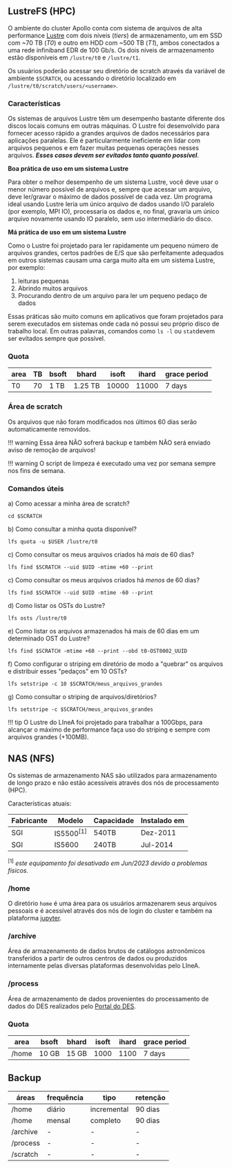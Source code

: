 ## LustreFS (HPC)

O ambiente do cluster Apollo conta com sistema de arquivos de alta performance [Lustre](https://www.lustre.org/) com dois níveis (_tiers_) de armazenamento, um em SSD com ~70 TB (_T0_) e outro em HDD com ~500 TB (_T1_), ambos conectados a uma rede infiniband EDR de 100 Gb/s. Os dois níveis de armazenamento estão disponíveis em `/lustre/t0` e `/lustre/t1`. 

Os usuários poderão acessar seu diretório de scratch através da variável de ambiente `$SCRATCH`, ou acessando o diretório localizado em `/lustre/t0/scratch/users/<username>`. 

    
### Características

Os sistemas de arquivos Lustre têm um desempenho bastante diferente dos discos locais comuns em outras máquinas. O Lustre foi desenvolvido para fornecer acesso rápido a grandes arquivos de dados necessários para aplicações paralelas. Ele é particularmente ineficiente em lidar com arquivos pequenos e em fazer muitas pequenas operações nesses arquivos. _**Esses casos devem ser evitados tanto quanto possível**_.

**Boa prática de uso em um sistema Lustre**

Para obter o melhor desempenho de um sistema Lustre, você deve usar o menor número possível de arquivos e, sempre que acessar um arquivo, deve ler/gravar o máximo de dados possível de cada vez. Um programa ideal usando Lustre leria um único arquivo de dados usando I/O paralelo (por exemplo, MPI IO), processaria os dados e, no final, gravaria um único arquivo novamente usando IO paralelo, sem uso intermediário do disco.

**Má prática de uso em um sistema Lustre**

Como o Lustre foi projetado para ler rapidamente um pequeno número de arquivos grandes, certos padrões de E/S que são perfeitamente adequados em outros sistemas causam uma carga muito alta em um sistema Lustre, por exemplo:

 1. leituras pequenas
 2. Abrindo muitos arquivos
 3. Procurando dentro de um arquivo para ler um pequeno pedaço de dados

Essas práticas são muito comuns em aplicativos que foram projetados para serem executados em sistemas onde cada nó possui seu próprio disco de trabalho local. Em outras palavras, comandos como `ls -l` ou `stat`devem ser evitados sempre que possível.


### Quota

|area|TB  |bsoft|bhard|isoft|ihard|grace period|
|----|----|-------------|-------------|-------------|-------------|------------|
|T0 | 70 |     1 TB    |   1.25 TB   | 10000 | 11000  |  7 days    |


### Área de scratch

Os arquivos que não foram modificados nos últimos 60 dias serão automaticamente removidos.

!!! warning
    Essa área NÃO sofrerá backup e também NÃO será enviado aviso de remoção de arquivos!

!!! warning
    O script de limpeza é executado uma vez por semana sempre nos fins de semana.  


### Comandos úteis

a) Como acessar a minha área de scratch?
   
    cd $SCRATCH 
    
b) Como consultar a minha quota disponível?

    lfs quota -u $USER /lustre/t0
    
c) Como consultar os meus arquivos criados há _mais_ de 60 dias? 

    lfs find $SCRATCH --uid $UID -mtime +60 --print

c) Como consultar os meus arquivos criados há _menos_ de 60 dias? 

    lfs find $SCRATCH --uid $UID -mtime -60 --print
    
d) Como listar os OSTs do Lustre?

    lfs osts /lustre/t0

e) Como listar os arquivos armazenados há mais de 60 dias em um determinado OST do Lustre?

    lfs find $SCRATCH -mtime +60 --print --obd t0-OST0002_UUID
    
f) Como configurar o striping em diretório de modo a "quebrar" os arquivos e distribuir esses "pedaços" em 10 OSTs?

    lfs setstripe -c 10 $SCRATCH/meus_arquivos_grandes
    
g) Como consultar o striping de arquivos/diretórios?

    lfs setstripe -c $SCRATCH/meus_arquivos_grandes


!!! tip
    O Lustre do LIneA foi projetado para trabalhar a 100Gbps, para alcançar o máximo de performance faça uso do striping e sempre com arquivos grandes (+100MB).    


## NAS (NFS)

Os sistemas de armazenamento NAS são utilizados para armazenamento de longo prazo e não estão acessíveis através dos nós de processamento (HPC).

Características atuais: 

| Fabricante | Modelo | Capacidade | Instalado em |
| ------- | ------ | ------------ | -----------| 
| SGI     | IS5500<sup>[1]</sup> | 540TB        |  Dez-2011  |
| SGI     | IS5600 | 240TB        |  Jul-2014  |


<sup>[1]</sup> _este equipamento foi desativado em Jun/2023 devido a problemas físicos._


### /home

O diretório `home` é uma área para os usuários armazenarem seus arquivos pessoais e é acessível através dos nós de login do cluster e também na plataforma [jupyter](.).


### /archive

Área de armazenamento de dados brutos de catálogos astronômicos transferidos a partir de outros centros de dados ou produzidos internamente pelas diversas plataformas desenvolvidas pelo LIneA.

### /process

Área de armazenamento de dados provenientes do processamento de dados do DES realizados pelo [Portal do DES](https://des-portal.linea.org.br).

### Quota

|area| bsoft|bhard|isoft|ihard|grace period|
|----| -------------|-------------|-------------|-------------|------------|
|/home  |   10 GB    |   15 GB   | 1000  | 1100   |  7 days    |


## Backup

| áreas | frequência | tipo | retenção |
| ----- | ---------- | ---- | ---------------- |
| /home | diário | incremental | 90 dias |
| /home | mensal | completo | 90 dias |
| /archive | - | - | - |
| /process | - | - | - |
| /scratch | - | - | - |

